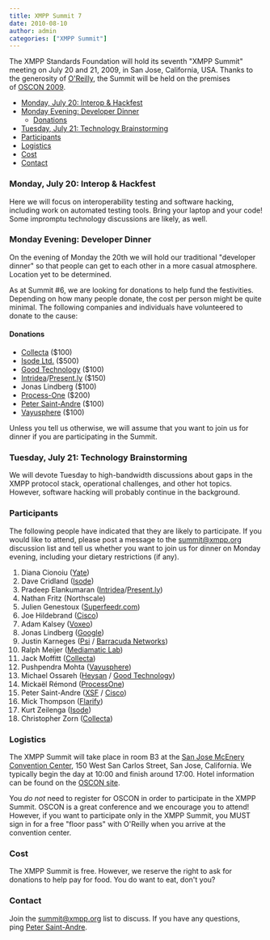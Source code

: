 ```yaml
---
title: XMPP Summit 7
date: 2010-08-10
author: admin
categories: ["XMPP Summit"]
---
```


The XMPP Standards Foundation will hold its seventh "XMPP Summit" meeting on July 20 and 21, 2009, in San Jose, California, USA. Thanks to the generosity of [O'Reilly](http://oreilly.com/), the Summit will be held on the premises of [OSCON 2009](http://en.oreilly.com/oscon2009).

- [Monday, July 20: Interop & Hackfest](#monday-july-20-interop--hackfest)
- [Monday Evening: Developer Dinner](#monday-evening-developer-dinner)
  - [Donations](#donations)
- [Tuesday, July 21: Technology Brainstorming](#tuesday-july-21-technology-brainstorming)
- [Participants](#participants)
- [Logistics](#logistics)
- [Cost](#cost)
- [Contact](#contact)

<a name="monday"></a>
### Monday, July 20: Interop & Hackfest
Here we will focus on interoperability testing and software hacking, including work on automated testing tools. Bring your laptop and your code! Some impromptu technology discussions are likely, as well.

<a name="dinner"></a>
### Monday Evening: Developer Dinner
On the evening of Monday the 20th we will hold our traditional "developer dinner" so that people can get to each other in a more casual atmosphere. Location yet to be determined.

As at Summit \#6, we are looking for donations to help fund the festivities. Depending on how many people donate, the cost per person might be quite minimal. The following companies and individuals have volunteered to donate to the cause:

#### Donations
-   [Collecta](http://www.collecta.com/) (\$100)
-   [Isode Ltd.](http://www.isode.com/) (\$500)
-   [Good Technology](http://www.good.com/) (\$100)
-   [Intridea](http://www.intridea.com/)/[Present.ly](http://www.presentlyapp.com/) (\$150)
-   Jonas Lindberg (\$100)
-   [Process-One](http://www.process-one.net/) (\$200)
-   [Peter Saint-Andre](https://stpeter.im/) (\$100)
-   [Vayusphere](http://www.vayusphere.com/) (\$100)

Unless you tell us otherwise, we will assume that you want to join us for dinner if you are participating in the Summit.

<a name="tuesday"></a>
### Tuesday, July 21: Technology Brainstorming
We will devote Tuesday to high-bandwidth discussions about gaps in the XMPP protocol stack, operational challenges, and other hot topics. However, software hacking will probably continue in the background.

<a name="participants"></a>
### Participants
The following people have indicated that they are likely to participate. If you would like to attend, please post a message to the [summit@xmpp.org](https://mail.jabber.org/mailman/listinfo/summit) discussion list and tell us whether you want to join us for dinner on Monday evening, including your dietary restrictions (if any).

1.  Diana Cionoiu ([Yate](http://yate.null.ro/))
2.  Dave Cridland ([Isode](http://www.isode.com/))
3.  Pradeep Elankumaran     ([Intridea](http://www.intridea.com/)/[Present.ly](http://www.presentlyapp.com/))
4.  Nathan Fritz (Northscale)
5.  Julien Genestoux ([Superfeedr.com](http://superfeedr.com/))
6.  Joe Hildebrand ([Cisco](http://www.cisco.com/))
7.  Adam Kalsey ([Voxeo](http://www.voxeo.com/))
8.  Jonas Lindberg ([Google](http://www.google.com/))
9.  Justin Karneges ([Psi](http://psi-im.org/) / [Barracuda     Networks](http://www.barracudanetworks.com/))
10. Ralph Meijer ([Mediamatic Lab](http://www.mediamatic.nl/))
11. Jack Moffitt ([Collecta](http://www.collecta.com/))
12. Pushpendra Mohta ([Vayusphere](http://www.vayusphere.com/))
13. Michael Ossareh ([Heysan](http://www.heysan.com/) / [Good     Technology](http://www.good.com/))
14. Mickaël Rémond ([ProcessOne](http://www.process-one.net/))
15. Peter Saint-Andre ([XSF](https://xmpp.org/)     / [Cisco](http://www.cisco.com/))
16. Mick Thompson ([Flarify](http://www.flarify.com/))
17. Kurt Zeilenga ([Isode](http://www.isode.com/))
18. Christopher Zorn ([Collecta](http://www.collecta.com/))

<a name="logistics"></a>
### Logistics
The XMPP Summit will take place in room B3 at the [San Jose McEnery Convention Center](http://www.sanjose.org/meetings/facilities/convention.php), 150 West San Carlos Street, San Jose, California. We typically begin the day at 10:00 and finish around 17:00. Hotel information can be found on the [OSCON site](http://en.oreilly.com/oscon2009/public/content/hotel).

You *do not* need to register for OSCON in order to participate in the XMPP Summit. OSCON is a great conference and we encourage you to attend! However, if you want to participate only in the XMPP Summit, you MUST sign in for a free "floor pass" with O'Reilly when you arrive at the convention center.

<a name="cost"></a>
### Cost
The XMPP Summit is free. However, we reserve the right to ask for donations to help pay for food. You do want to eat, don't you?

<a name="contact"></a>
### Contact
Join the [summit@xmpp.org](https://mail.jabber.org/mailman/listinfo/summit) list to discuss. If you have any questions, ping [Peter Saint-Andre](https://stpeter.im/index.php/contact/).
